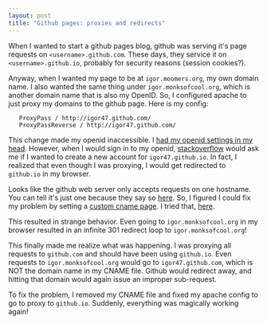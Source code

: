 ```yaml
---
layout: post
title: "Github pages: proxies and redirects"
---
```


When I wanted to start a github pages blog, github was serving it's page requests on `<username>.github.com`.
These days, they service it on `<username>.github.io`, probably for security reasons (session cookies?).

Anyway, when I wanted my page to be at `igor.moomers.org`, my own domain name.
I also wanted the same thing under `igor.monksofcool.org`, which is another domain name that is also my OpenID.
So, I configured apache to just proxy my domains to the github page.
Here is my config:

```
   ProxyPass / http://igor47.github.com/
   ProxyPassReverse / http://igor47.github.com/
```

This change made my openid inaccessible.
I [had my openid settings in my head](https://github.com/igor47/igor47.github.com/commit/1b7b28605aa5b74e7f150e1a1a5e67f93b8d6138).
However, when I would sign in to my openid, [stackoverflow](http://stackoverflow.com/) would ask me if I wanted to create a new account for `igor47.github.io`.
In fact, I realized that even though I was proxying, I would get redirected to `github.io` in my browser.

Looks like the github web server only accepts requests on one hostname.
You can tell it's just one because they say so [here](https://help.github.com/articles/my-custom-domain-isn-t-working#multiple-domains-in-cname-file).
So, I figured I could fix my problem by setting a [custom cname page](https://help.github.com/articles/setting-up-a-custom-domain-with-pages).
I tried that, [here](https://github.com/igor47/igor47.github.com/commit/2d3ce308de32dd734d35633f32442db6759cec68).

This resulted in strange behavior.
Even going to `igor.monksofcool.org` in my browser resulted in an infinite 301 redirect loop to `igor.monksofcool.org`!

This finally made me realize what was happening.
I was proxying all requests to `github.com` and should have been using `github.io`.
Even requests to `igor.monksofcool.org` would go to `igor47.github.com`, which is NOT the domain name in my CNAME file.
Github would redirect away, and hitting that domain would again issue an improper sub-request.

To fix the problem, I removed my CNAME file and fixed my apache config to go to proxy to `github.io`.
Suddenly, everything was magically working again!
